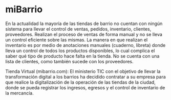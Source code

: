 # miBarrio

En la actualidad la mayoría de las tiendas de barrio no cuentan con ningún sistema para llevar el control de ventas, pedidos, inventario, clientes, proveedores. 
Realizan el proceso de ventas de forma manual y no se lleva un control eficiente sobre las mismas. 
La manera en que realizan el inventario es por medio de anotaciones manuales (cuaderno, libreta) 
donde lleva un control de todos los productos disponibles, lo cual complica el saber qué tipo de producto hace falta en la tienda. 
No se cuenta con una lista de clientes, como también sucede con los proveedores. 

Tienda Virtual (mibarrio.com): El ministerio TIC con el objetivo de llevar la transformación digital a los barrios 
ha decidido contratar a su empresa para que realice la digitalización de la operación de las tiendas de la ciudad, 
donde se pueda registrar los ingresos, egresos y el control de inventario de la mercancía.

